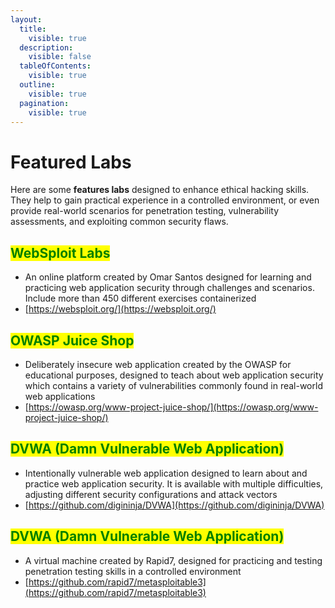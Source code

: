 ```yaml
---
layout:
  title:
    visible: true
  description:
    visible: false
  tableOfContents:
    visible: true
  outline:
    visible: true
  pagination:
    visible: true
---
```


# Featured Labs

Here are some **features labs** designed to enhance ethical hacking skills. They help to gain practical experience in a controlled environment, or even provide real-world scenarios for penetration testing, vulnerability assessments, and exploiting common security flaws.

## <mark style="color:green;">WebSploit Labs</mark>&#x20;

* An online platform created by Omar Santos designed for learning and practicing web application security through challenges and scenarios. Include more than 450 different exercises containerized
* [https://websploit.org/](https://websploit.org/)

## <mark style="color:green;">OWASP Juice Shop</mark>&#x20;

* Deliberately insecure web application created by the OWASP for educational purposes, designed to teach about web application security which contains a variety of vulnerabilities commonly found in real-world web applications
* [https://owasp.org/www-project-juice-shop/](https://owasp.org/www-project-juice-shop/)

## <mark style="color:green;">DVWA (Damn Vulnerable Web Application)</mark>&#x20;

* Intentionally vulnerable web application designed to learn about and practice web application security. It is available with multiple difficulties, adjusting different security configurations and attack vectors
* [https://github.com/digininja/DVWA](https://github.com/digininja/DVWA)

## <mark style="color:green;">DVWA (Damn Vulnerable Web Application)</mark>&#x20;

* A virtual machine created by Rapid7, designed for practicing and testing penetration testing skills in a controlled environment
* [https://github.com/rapid7/metasploitable3](https://github.com/rapid7/metasploitable3)
